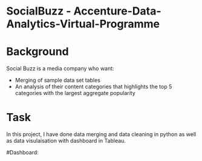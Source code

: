 # SocialBuzz - Accenture-Data-Analytics-Virtual-Programme


# Background

Social Buzz is a media company who want:

* Merging of sample data set tables
* An analysis of their content categories that highlights the top 5 categories with the largest aggregate popularity

# Task

In this project, I have done data merging and data cleaning in python as well as data visulaisation with dashboard in Tableau. 

#Dashboard:
